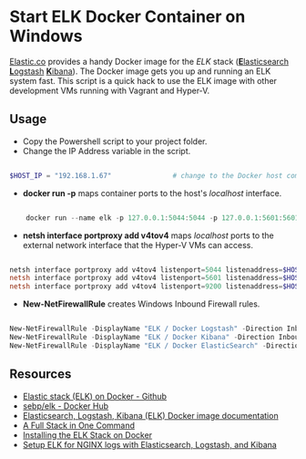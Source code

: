 # Start ELK Docker Container on Windows

[Elastic.co](https://www.elastic.co/) provides a handy Docker image for the _ELK_ stack ([**E**lasticsearch](https://www.elastic.co/products/elasticsearch) [**L**ogstash](https://www.elastic.co/products/logstash) [**K**ibana](https://www.elastic.co/products/kibana)). The Docker image gets you up and running an ELK system fast.  This script is a quick hack to use the ELK image with other development VMs running with Vagrant and Hyper-V.

## Usage

* Copy the Powershell script to your project folder.
* Change the IP Address variable in the script.

```powershell

$HOST_IP = "192.168.1.67"               # change to the Docker host computer's IP Address

```

* **docker run -p** maps container ports to the host's _localhost_ interface.

```powershell

    docker run --name elk -p 127.0.0.1:5044:5044 -p 127.0.0.1:5601:5601 -p 127.0.0.1:9200:9200 sebp/elk 

```

* **netsh interface portproxy add v4tov4** maps _localhost_ ports to the external network interface that the Hyper-V VMs can access.

```powershell

netsh interface portproxy add v4tov4 listenport=5044 listenaddress=$HOST_IP connectaddress=localhost connectport=5044
netsh interface portproxy add v4tov4 listenport=5601 listenaddress=$HOST_IP connectaddress=localhost connectport=5601
netsh interface portproxy add v4tov4 listenport=9200 listenaddress=$HOST_IP connectaddress=localhost connectport=9200

```

* **New-NetFirewallRule** creates Windows Inbound Firewall rules.

```powershell

New-NetFirewallRule -DisplayName "ELK / Docker Logstash" -Direction Inbound -LocalPort 5044 -Protocol TCP -Action Allow
New-NetFirewallRule -DisplayName "ELK / Docker Kibana" -Direction Inbound -LocalPort 5601 -Protocol TCP -Action Allow
New-NetFirewallRule -DisplayName "ELK / Docker ElasticSearch" -Direction Inbound -LocalPort 9200 -Protocol TCP -Action Allow

```

## Resources

* [Elastic stack (ELK) on Docker - Github](https://github.com/deviantony/docker-elk)
* [sebp/elk - Docker Hub](https://hub.docker.com/r/sebp/elk/)
* [Elasticsearch, Logstash, Kibana (ELK) Docker image documentation](https://elk-docker.readthedocs.io/)
* [A Full Stack in One Command](https://www.elastic.co/blog/a-full-stack-in-one-command)
* [Installing the ELK Stack on Docker](https://logz.io/blog/elk-stack-on-docker/)
* [Setup ELK for NGINX logs with Elasticsearch, Logstash, and Kibana](https://pawelurbanek.com/elk-nginx-logs-setup)
